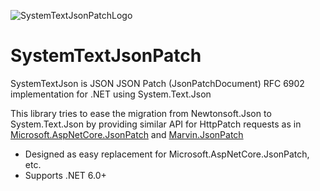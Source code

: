 ![SystemTextJsonPatchLogo](https://raw.githubusercontent.com/Havunen/SystemTextJsonPatch/main/logo.png)

# SystemTextJsonPatch

SystemTextJson is JSON JSON Patch (JsonPatchDocument) RFC 6902 implementation for .NET using System.Text.Json

This library tries to ease the migration from Newtonsoft.Json to System.Text.Json by providing
similar API for HttpPatch requests as in [Microsoft.AspNetCore.JsonPatch](https://github.com/dotnet/aspnetcore/tree/main/src/Features/JsonPatch) and [Marvin.JsonPatch](https://github.com/KevinDockx/JsonPatch)

* Designed as easy replacement for Microsoft.AspNetCore.JsonPatch, etc.
* Supports .NET 6.0+